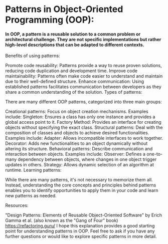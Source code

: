 # Patterns in Object-Oriented Programming (OOP):
#### In OOP, a pattern is a reusable solution to a common problem or architectural challenge. They are not specific implementations but rather high-level descriptions that can be adapted to different contexts.

Benefits of using patterns:

Promote code reusability: Patterns provide a way to reuse proven solutions, reducing code duplication and development time.
Improve code maintainability: Patterns often make code easier to understand and maintain due to their well-defined structure.
Enhance communication: Using established patterns facilitates communication between developers as they share a common understanding of the solution.
Types of patterns:

There are many different OOP patterns, categorized into three main groups:

Creational patterns: Focus on object creation mechanisms. Examples include:
Singleton: Ensures a class has only one instance and provides a global access point to it.
Factory Method: Provides an interface for creating objects without specifying the exact class.
Structural patterns: Deal with the composition of classes and objects to achieve desired functionalities. Examples include:
Adapter: Allows incompatible interfaces to work together.
Decorator: Adds new functionalities to an object dynamically without altering its structure.
Behavioral patterns: Describe communication and interaction between objects. Examples include:
Observer: Defines a one-to-many dependency between objects, where changes in one object trigger updates in others.
Strategy: Allows dynamic selection of an algorithm at runtime.
Learning patterns:

While there are many patterns, it's not necessary to memorize them all. Instead, understanding the core concepts and principles behind patterns enables you to identify opportunities to apply them in your code and learn new patterns as needed.

Resources:

"Design Patterns: Elements of Reusable Object-Oriented Software" by Erich Gamma et al. (also known as the "Gang of Four" book)
https://refactoring.guru/
I hope this explanation provides a good starting point for understanding patterns in OOP. Feel free to ask if you have any further questions or would like to explore specific patterns in more detail.
